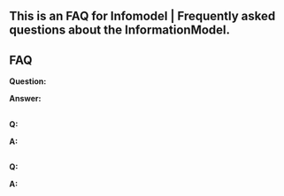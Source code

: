 ## This is an FAQ for Infomodel | Frequently asked questions about the InformationModel.

## FAQ
**Question:** 

**Answer:**

##
**Q:**

**A:**

##
**Q:**

**A:**
